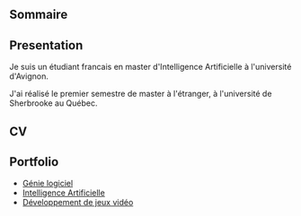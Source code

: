 

## Sommaire

## Presentation

Je suis un étudiant francais en master d'Intelligence Artificielle à l'université d'Avignon.

J'ai réalisé le premier semestre de master à l'étranger, à l'université de Sherbrooke au Québec.

## CV

## Portfolio

- [Génie logiciel]()
- [Intelligence Artificielle]()
- [Développement de jeux vidéo](GameDev.md)
